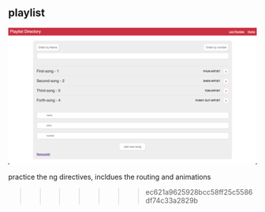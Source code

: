 ## playlist ##

![playlist](https://github.com/YunDobi/First_AngularJS/blob/master/playlist/doc/Screen%20Shot%202022-05-08%20at%2010.09.47%20PM.png)

practice the ng directives, incldues the routing and animations
>>>>>>> ec621a9625928bcc58ff25c5586df74c33a2829b
